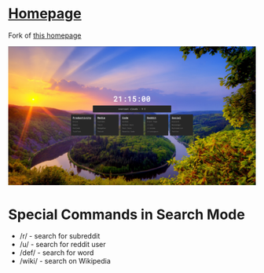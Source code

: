 # [Homepage](https://ddmin.github.io)

Fork of [this homepage](https://github.com/Jaredk3nt/homepage)

![Screenshot](https://github.com/ddmin/ddmin.github.io/blob/master/home.png)

# Special Commands in Search Mode

* /r/    - search for subreddit
* /u/    - search for reddit user
* /def/  - search for word
* /wiki/ - search on Wikipedia
